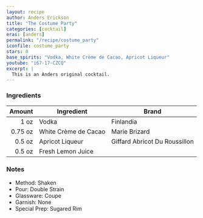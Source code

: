 ```yaml
---
layout: recipe
author: Anders Erickson
title: "The Costume Party"
categories: [cocktail]
eras: [anders]
permalink: "/recipe/costume_party"
iconfile: costume_party
stars: 0
base_spirits: "Vodka, White Crème de Cacao, Apricot Liqueur"
youtube: "i67-17-CZCQ"
excerpt: |
  This is an Anders original cocktail.
---
```


### Ingredients

|  Amount | Ingredient           | Brand                         |
| ------: | -------------------- | ----------------------------- |
|    1 oz | Vodka                | Finlandia                     |
| 0.75 oz | White Crème de Cacao | Marie Brizard                 |
|  0.5 oz | Apricot Liqueur      | Giffard Abricot Du Roussillon |
|  0.5 oz | Fresh Lemon Juice    |

### Notes

- Method: Shaken
- Pour: Double Strain
- Glassware: Coupe
- Garnish: None
- Special Prep: Sugared Rim

